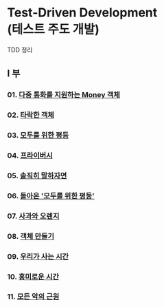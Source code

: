 Test-Driven Development<br>
(테스트 주도 개발)
=======================

TDD 정리<br>

## I 부

### 01. [다중 통화를 지원하는 Money 객체](https://github.com/KangJiJi/Study/tree/master/Book/TestDrivenDevelopment/chapter01)

### 02. [타락한 객체](https://github.com/KangJiJi/Study/tree/master/Book/TestDrivenDevelopment/chapter02)

### 03. [모두를 위한 평등](https://github.com/KangJiJi/Study/tree/master/Book/TestDrivenDevelopment/chapter03)

### 04. [프라이버시](https://github.com/KangJiJi/Study/tree/master/Book/TestDrivenDevelopment/chapter04)

### 05. [솔직히 말하자면](https://github.com/KangJiJi/Study/tree/master/Book/TestDrivenDevelopment/chapter05)

### 06. [돌아온 '모두를 위한 평등'](https://github.com/KangJiJi/Study/tree/master/Book/TestDrivenDevelopment/chapter06)

### 07. [사과와 오렌지](https://github.com/KangJiJi/Study/tree/master/Book/TestDrivenDevelopment/chapter07)

### 08. [객체 만들기](https://github.com/KangJiJi/Study/tree/master/Book/TestDrivenDevelopment/chapter08)

### 09. [우리가 사는 시간](https://github.com/KangJiJi/Study/tree/master/Book/TestDrivenDevelopment/chapter09)

### 10. [흥미로운 시간](https://github.com/KangJiJi/Study/tree/master/Book/TestDrivenDevelopment/chapter10)

### 11. [모든 악의 근원](https://github.com/KangJiJi/Study/tree/master/Book/TestDrivenDevelopment/chapter11)
